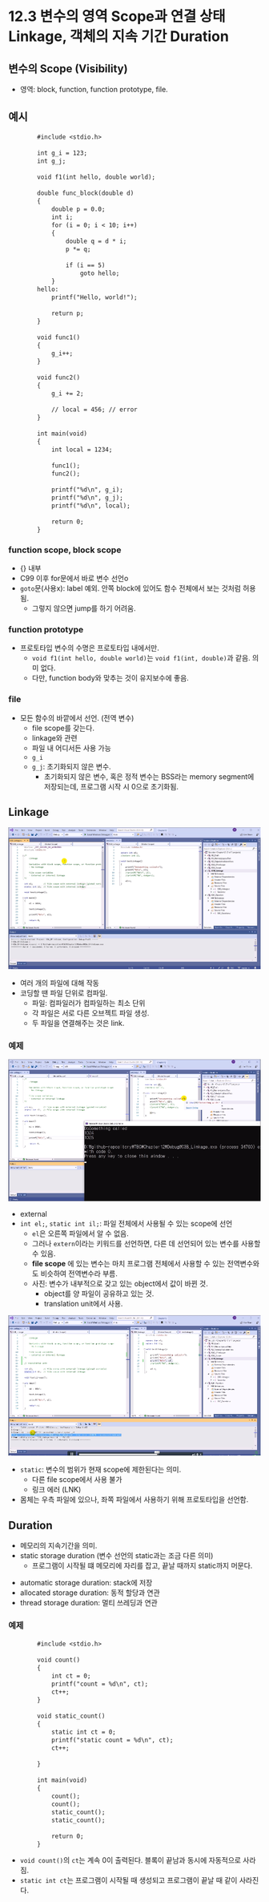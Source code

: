 # 12.3 변수의 영역 Scope과 연결 상태 Linkage, 객체의 지속 기간 Duration

## 변수의 Scope (Visibility)
* 영역: block, function, function prototype, file.

## 예시

            #include <stdio.h>

            int g_i = 123;
            int g_j;

            void f1(int hello, double world);

            double func_block(double d)
            {
                double p = 0.0;
                int i;
                for (i = 0; i < 10; i++)
                {
                    double q = d * i;
                    p *= q;

                    if (i == 5)
                        goto hello;
                }
            hello:
                printf("Hello, world!");

                return p;
            }

            void func1()
            {
                g_i++;
            }

            void func2()
            {
                g_i += 2;

                // local = 456; // error
            }

            int main(void)
            {
                int local = 1234;

                func1();
                func2();
                
                printf("%d\n", g_i);
                printf("%d\n", g_j);
                printf("%d\n", local);

                return 0;
            }

### function scope, block scope
* {} 내부
* C99 이후 for문에서 바로 변수 선언o
* `goto`문(사용x): label 예외. 안쪽 block에 있어도 함수 전체에서 보는 것처럼 허용됨.
    - 그렇지 않으면 jump를 하기 어려움.

### function prototype
* 프로토타입 변수의 수명은 프로토타입 내에서만.
    - `void f1(int hello, double world)`는 `void f1(int, double)`과 같음. 의미 없다.
    - 다만, function body와 맞추는 것이 유지보수에 좋음.

### file
* 모든 함수의 바깥에서 선언. (전역 변수)
    - file scope를 갖는다.
    - linkage와 관련
    - 파일 내 어디서든 사용 가능
    - `g_i`    
    - `g_j`: 초기화되지 않은 변수.
        - 초기화되지 않은 변수, 혹은 정적 변수는 BSS라는 memory segment에 저장되는데, 프로그램 시작 시 0으로 초기화됨.

## Linkage
![](../images/chapter12/scope1.png)


* 여러 개의 파일에 대해 작동
* 코딩할 땐 파일 단위로 컴파일.
    - 파일: 컴파일러가 컴파일하는 최소 단위
    - 각 파일은 서로 다른 오브젝트 파일 생성.
    - 두 파일을 연결해주는 것은 link.

### 예제
![](../images/chapter12/scope2.png)


* external
* `int el;`, `static int il;`: 파일 전체에서 사용될 수 있는 scope에 선언
    - `el`은 오른쪽 파일에서 알 수 없음.
    - 그러나 `extern`이라는 키워드를 선언하면, 다른 데 선언되어 있는 변수를 사용할 수 있음.
    - __file scope__ 에 있는 변수는 마치 프로그램 전체에서 사용할 수 있는 전역변수와도 비슷하여 전역변수라 부름.
    - 사진: 변수가 내부적으로 갖고 있는 object에서 값이 바뀐 것.
        - object를 양 파일이 공유하고 있는 것.
        - translation unit에서 사용.

![](../images/chapter12/scope3.png)


* `static`: 변수의 범위가 현재 scope에 제한된다는 의미.
    - 다른 file scope에서 사용 불가
    - 링크 에러 (LNK)
* 몸체는 우측 파일에 있으나, 좌쪽 파일에서 사용하기 위해 프로토타입을 선언함.

## Duration
* 메모리의 지속기간을 의미.
* static storage duration (변수 선언의 static과는 조금 다른 의미)
    - 프로그램이 시작될 떄 메모리에 자리를 잡고, 끝날 때까지 static까지 머문다.
- automatic storage duration: stack에 저장
- allocated storage duration: 동적 할당과 연관
- thread storage duration: 멀티 쓰레딩과 연관

### 예제

            #include <stdio.h>

            void count()
            {
                int ct = 0;
                printf("count = %d\n", ct);
                ct++;
            }

            void static_count()
            {
                static int ct = 0;
                printf("static count = %d\n", ct);
                ct++;

            }

            int main(void)
            {
                count();
                count();
                static_count();
                static_count();

                return 0;
            }

* `void count()`의 `ct`는 계속 0이 출력된다. 블록이 끝남과 동시에 자동적으로 사라짐.
* `static int ct`는 프로그램이 시작될 때 생성되고 프로그램이 끝날 때 같이 사라진다.
